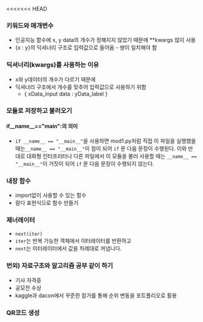 <<<<<<< HEAD
### **키워드와 매개변수**
* 인공지능 함수에 x, y data의 개수가 정해지지 않았기 때문에 **kwargs 많이 사용 
* {x : y}의 딕셔너리 구조로 입력값으로 들어옴 - 쌍이 일치해야 함

### **딕셔너리(kwargs)를 사용하는 이유**
* x와 y데이터의 개수가 다르기 때문에
* 딕셔너리 구조에서 개수를 맞추어 입력값으로 사용하기 위함
    * { xData_input data : yData_label }  

### **모듈로 저장하고 불러오기**

#### **if__name__=="main":의 의미**
* `if __name__ == "__main__"`을 사용하면 mod1.py처럼 직접 이 파일을 실행했을 때는``__name__ == "__main__"``이 참이 되어 `if` 문 다음 문장이 수행된다. 이와 반대로 대화형 인터프리터나 다른 파일에서 이 모듈을 불러 사용할 때는 ``__name__ == "__main__"``이 거짓이 되어 `if` 문 다음 문장이 수행되지 않는다.


### **내장 함수**
* import없이 사용할 수 있는 함수
* 람다 표현식으로 함수 만들기

### **제너레이터**
* `next(iter)`
* `iter`는 반복 가능한 객체에서 이터레이터를 반환하고
* `next`는 이터레이터에서 값을 차례대로 꺼냅니다. 

### **번외) 자료구조와 알고리즘 공부 같이 하기**
* 기사 자격증
* 공모전 수상
* kaggle과 dacon에서 꾸준한 참가를 통해 순위 변동을 포트폴리오로 활용

### **QR코드 생성**

